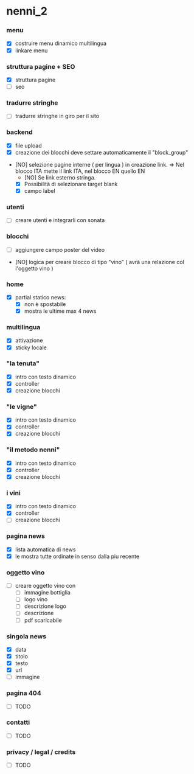 nenni_2
=======

### menu
- [x] costruire menu dinamico multilingua
- [x] linkare menu

### struttura pagine + SEO
- [x] struttura pagine
- [ ] seo

### tradurre stringhe
- [ ] tradurre stringhe in giro per il sito

### backend
- [x] file upload
- [x] creazione dei blocchi deve settare automaticamente il "block_group"
- [NO] selezione pagine interne ( per lingua ) in creazione link. => Nel blocco ITA mette il link ITA, nel blocco EN quello EN 
    - [NO] Se link esterno stringa. 
    - [x] Possibilità di selezionare target blank
    - [x] campo label

### utenti
- [ ] creare utenti e integrarli con sonata

### blocchi
- [ ] aggiungere campo poster del video
- [NO] logica per creare blocco di tipo "vino" ( avrà una relazione col l'oggetto vino )

### home
- [x] partial statico news:
    - [x] non è spostabile
    - [x] mostra le ultime max 4 news

### multilingua
- [x] attivazione 
- [x] sticky locale
 
### "la tenuta"
- [x] intro con testo dinamico
- [x] controller
- [x] creazione blocchi

### "le vigne"
- [x] intro con testo dinamico
- [x] controller
- [x] creazione blocchi 

### "il metodo nenni"
- [x] intro con testo dinamico
- [x] controller
- [x] creazione blocchi 

### i vini
- [x] intro con testo dinamico
- [x] controller
- [ ] creazione blocchi 

### pagina news
- [x] lista automatica di news
- [x] le mostra tutte ordinate in senso dalla piu recente

### oggetto vino
- [ ] creare oggetto vino con 
    - [ ] immagine bottiglia
    - [ ] logo vino
    - [ ] descrizione logo
    - [ ] descrizione
    - [ ] pdf scaricabile
 
### singola news
- [x] data
- [x] titolo
- [x] testo
- [x] url
- [ ] immagine

### pagina 404
- [ ] TODO

### contatti
- [ ] TODO
   
### privacy / legal / credits   
- [ ] TODO